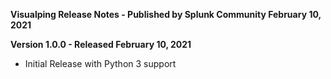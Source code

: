 **Visualping Release Notes - Published by Splunk Community February 10, 2021**


**Version 1.0.0 - Released February 10, 2021**

* Initial Release with Python 3 support
